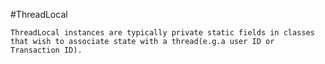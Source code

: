#ThreadLocal

	ThreadLocal instances are typically private static fields in classes that wish to associate state with a thread(e.g.a user ID or Transaction ID).




